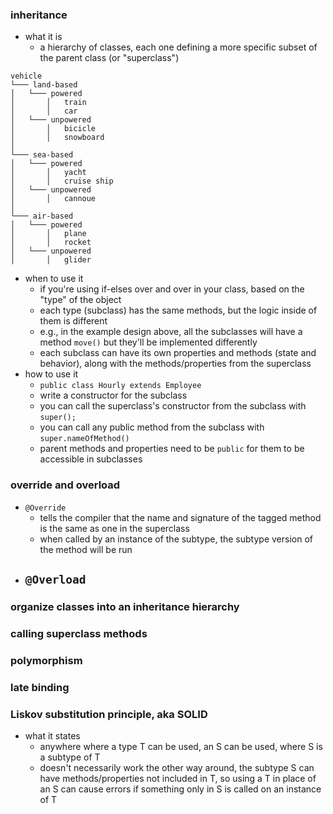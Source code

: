 ### inheritance
- what it is
    - a hierarchy of classes, each one defining a more specific subset of the parent class (or "superclass")
```
vehicle
└─── land-based
│   └─── powered
│       │   train
│       │   car
│   └─── unpowered
│       │   bicicle
│       │   snowboard
│
└─── sea-based
│   └─── powered
│       │   yacht
│       │   cruise ship
│   └─── unpowered
│       │   cannoue
│   
└─── air-based
│   └─── powered
│       │   plane
│       │   rocket
│   └─── unpowered
│       │   glider
```
- when to use it
    - if you're using if-elses over and over in your class, based on the "type" of the object
    - each type (subclass) has the same methods, but the logic inside of them is different
    - e.g., in the example design above, all the subclasses will have a method `move()` but they'll be implemented differently
    - each subclass can have its own properties and methods (state and behavior), along with the methods/properties from the superclass
- how to use it
    - `public class Hourly extends Employee`
    - write a constructor for the subclass
    - you can call the superclass's constructor from the subclass with `super();`
    - you can call any public method from the subclass with `super.nameOfMethod()`
    - parent methods and properties need to be `public` for them to be accessible in subclasses

### override and overload
- `@Override`
    - tells the compiler that the name and signature of the tagged method is the same as one in the superclass
    - when called by an instance of the subtype, the subtype version of the method will be run
- `@Overload`
    - 

### organize classes into an inheritance hierarchy

### calling superclass methods

### polymorphism

### late binding

### Liskov substitution principle, aka SOLID
- what it states
    - anywhere where a type T can be used, an S can be used, where S is a subtype of T
    - doesn't necessarily work the other way around, the subtype S can have methods/properties not included in T, so using a T in place of an S can cause errors if something only in S is called on an instance of T
